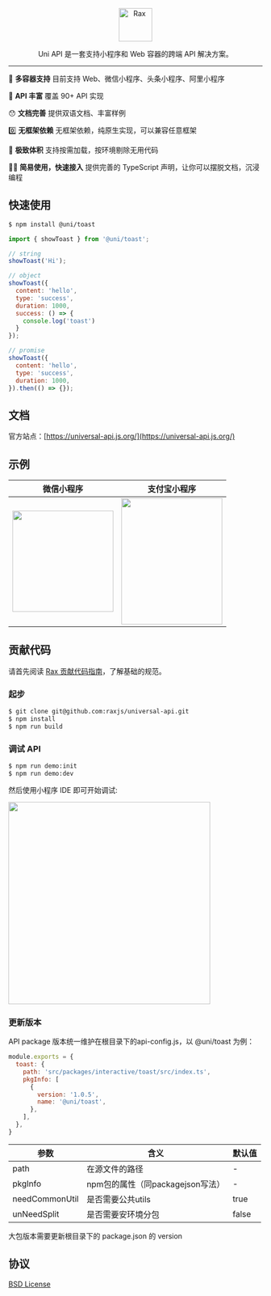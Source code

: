 <p align="center">
  <a href="https://universal-api.js.org/">
    <img alt="Rax" src="https://img.alicdn.com/imgextra/i3/O1CN01lt5FH71VubB3j3Okd_!!6000000002713-2-tps-412-412.png" width="66">
  </a>
</p>

<p align="center">
Uni API 是一套支持小程序和 Web 容器的跨端 API 解决方案。
</p>

---

🎉 **多容器支持** 目前支持 Web、微信小程序、头条小程序、阿里小程序

🐂 **API 丰富** 覆盖 90+ API 实现

😯 **文档完善** 提供双语文档、丰富样例

0️⃣ **无框架依赖** 无框架依赖，纯原生实现，可以兼容任意框架

🚀 **极致体积** 支持按需加载，按环境剔除无用代码

👍🏻 **简易使用，快速接入** 提供完善的 TypeScript 声明，让你可以摆脱文档，沉浸编程

## 快速使用

```bash
$ npm install @uni/toast
```

```js
import { showToast } from '@uni/toast';

// string
showToast('Hi');

// object
showToast({
  content: 'hello',
  type: 'success',
  duration: 1000,
  success: () => {
    console.log('toast')
  }
});

// promise
showToast({
  content: 'hello',
  type: 'success',
  duration: 1000,
}).then(() => {});
```

## 文档

官方站点：[https://universal-api.js.org/](https://universal-api.js.org/)

## 示例

|微信小程序|支付宝小程序|
|--------|----------|
|<img src="https://img.alicdn.com/imgextra/i1/O1CN01upA1bP1CxpGb8qLPp_!!6000000000148-0-tps-662-662.jpg" width="200" height="200" />|<img src="https://gw.alicdn.com/imgextra/i3/O1CN01Ca6t2Q2AEpIXh4r0u_!!6000000008172-0-tps-1540-1906.jpg" width="200" height="250" />|

## 贡献代码

请首先阅读 [Rax 贡献代码指南](https://github.com/alibaba/rax/wiki/CONTRIBUTING)，了解基础的规范。

### 起步

```bash
$ git clone git@github.com:raxjs/universal-api.git
$ npm install
$ npm run build
```

### 调试 API

```bash
$ npm run demo:init
$ npm run demo:dev
```

然后使用小程序 IDE 即可开始调试:

<img height="400" src="https://gw.alicdn.com/imgextra/i3/O1CN01qDANFg1QRDiWoHzHr_!!6000000001972-0-tps-2048-1418.jpg">

### 更新版本

API package 版本统一维护在根目录下的api-config.js，以 @uni/toast 为例：

```js
module.exports = {
  toast: {
    path: 'src/packages/interactive/toast/src/index.ts',
    pkgInfo: [
      {
        version: '1.0.5',
        name: '@uni/toast',
      },
    ],
  },
}
```

| 参数 | 含义 |	默认值 |
|----|----|----|
|path|	在源文件的路径|	-|
|pkgInfo|	npm包的属性（同packagejson写法）|	-|
|needCommonUtil|	是否需要公共utils|	true|
|unNeedSplit|	是否需要安环境分包|	false|

大包版本需要更新根目录下的 package.json 的 version

## 协议

[BSD License](https://github.com/raxjs/miniapp/blob/master/LICENSE)
